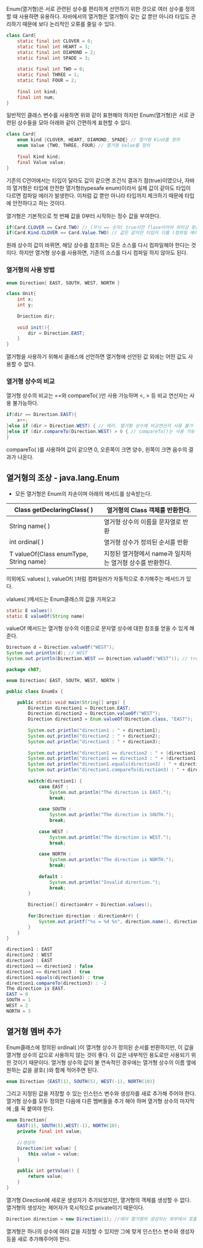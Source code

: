 Enum(열거형)은 서로 관련된 상수를 편리하게 선언하기 위한 것으로 여러 상수를 정의할 때 사용하면 유용하다.
자바에서의 열거형은 열거형이 갖는 값 뿐만 아니라 타입도 관리하기 때문에 보다 논리적인 오류를 줄일 수 있다.

```java
class Card{
	static final int CLOVER = 0;
	static final int HEART = 1;
	static final int DIAMOND = 2;
	static final int SPADE = 3;
	
	static final int TWO = 0;
	static final THREE = 1;
	static final FOUR = 2;
	
	final int kind;
	final int num;
}
```

일반적인 클래스 변수를 사용하면 위와 같이 표현해야 하지만 Enum(열거형)은 서로 관련된 상수들을 모아 아래와 같이 간편하게 표현할 수 있다.

```java
class Card{
	enum kind {CLOVER, HEART, DIAMOND, SPADE} // 열거형 Kind를 정의
	enum Value {TWO, THREE, FOUR} // 열거형 Value를 정의
	
	final Kind kind;
	final Value value;
}
```

기존의 C언어에서는 타입이 달라도 값이 같으면 조건식 결과가 참(true)이였으나, 자바의 열거형은 타입에 안전한 열거형(typesafe enum)이라서
실제 값이 같아도 타입이 다르면 컴파일 에러가 발생한다. 이처럼 값 뿐만 아니라 타입까지 체크하기 때문에 타입에 안전하다고 하는 것이다.

열거형은 기본적으로 첫 번째 값을 0부터 시작하는 정수 값을 부여한다.

 

```java
if(Card.CLOVER == Card.TWO) // (무늬 == 숫자) true지만 flase이어야 의미상 맞음
if(Card.Kind.CLOVER == Card.Value.TWO) // 값은 같지만 타입이 다름 (컴파일 에러)
```

원래 상수의 값이 바뀌면, 해당 상수를 참조하는 모든 소스를 다시 컴파일해야 한다는 것이다. 
하지만 열거형 상수를 사용하면, 기존의 소스를 다시 컴파일 하지 않아도 된다. 

### 열거형의 사용 방법

```java
enum Direction{ EAST, SOUTH, WEST, NORTH }
```

```java
class Unit{
	int x;
	int y;
	
	Driection dir;
	
	void init(){
		dir = Direction.EAST;
	}
}
```

열거형을 사용하기 위해서 클래스에 선언하면 열거형에 선언된 값 외에는 어떤 값도 사용할 수 없다.

 

### 열거형 상수의 비교

열거형 상수의 비교는 ==와 compareTo( )만 사용 가능하며 <, > 등 비교 연산자는 사용 불가능하다.

```java
if(dir == Direction.EAST){
	x++;
}else if (dir > Direction.WEST) { // 에러. 열거형 상수에 비교연산자 사용 불가
}else if (dir.compareTo(Direction.WEST) > 0 { // compareTo()는 사용 가능
}
```

compareTo( )를 사용하여 값이 같으면 0, 오른쪽이 크면 양수, 왼쪽이 크면 음수의 결과가 나온다.

## 열거형의 조상 - java.lang.Enum

- 모든 열거형은 Enum의 자손이며 아래의 메서드를 상속받는다.

| Class<E> getDeclaringClass( ) | 열거형의 Class 객체를 반환한다. |
| --- | --- |
| String name( ) | 열거형 상수의 이름을 문자열로 반환 |
| int ordinal( ) | 열거형 상수가 정의된 순서를 반환 |
| T valueOf(Class<T> enumType, String name) | 지정된 열거형에서 name과 일치하는 열거형 상수를 반환한다. |

이외에도 values( ), valueOf( )처럼 컴파일러가 자동적으로 추가해주는 메서드가 있다.

vlalues( )메서드는 Enum클래스의 값을 가져오고 

```java
static E values()
static E valueOf(String name)
```

valueOf 메서드는 열거형 상수의 이름으로 문자열 상수에 대한 참조를 얻을 수 있게 해준다.

```java
Directuon d = Direction.valueOf("WEST");
System.out.println(d); // WEST
System.out.println(Direction.WEST == Direction.valueOf("WEST")); // true
```

```java
package ch07;

enum Direction{ EAST, SOUTH, WEST, NORTH }

public class EnumEx {

	public static void main(String[] args) {
		Direction direction1 = Direction.EAST;
		Direction direction2 = Direction.valueOf("WEST");
		Direction direction3 = Enum.valueOf(Direction.class, "EAST");
		
		System.out.println("direction1 : " + direction1);
		System.out.println("direction2 : " + direction2);
		System.out.println("direction3 : " + direction3);
		
		System.out.println("direction1 == direction2 : " + (direction1 == direction2));
		System.out.println("direction1 == direction3 : " + (direction1 == direction3));
		System.out.println("direction1.equals(direction3) : " + direction1.equals(direction3));
		System.out.println("direction1.compareTo(direction3) : " + direction1.compareTo(direction2));
		
		switch(direction1) {
			case EAST : 
				System.out.println("The direction is EAST.");
				break;
			
			case SOUTH :
				System.out.println("The direction is SOUTH.");
				break;
				
			case WEST :
				System.out.println("The direction is WEST.");
				break;
				
			case NORTH : 
				System.out.println("The direction is NORTH.");
				break;
			
			default : 
				System.out.println("Invalid direction.");
				break;
		}
		
		Direction[] directionArr = Direction.values();
		
		for(Direction direction : directionArr) {
			System.out.printf("%s = %d %n", direction.name(), direction.ordinal());
		}
	}
}

```

```java
direction1 : EAST
direction2 : WEST
direction3 : EAST
direction1 == direction2 : false
direction1 == direction3 : true
direction1.equals(direction3) : true
direction1.compareTo(direction3) : -2
The direction is EAST.
EAST = 0 
SOUTH = 1 
WEST = 2 
NORTH = 3 
```

## 열거형 멤버 추가

Enum클래스에 정의된 ordinal( )이 열거형 상수가 정의된 순서를 반환하지만, 이 값을 열거형 상수의 값으로 사용하지 않는 것이 좋다. 이 값은 내부적인 용도로만 사용되기 위한 것이기 때문이다.
열거형 상수의 값이 불 연속적인 경우에는 열거형 상수의 이름 옆에 원하는 값을 괄호( )와 함께 적어주면 된다.

```java
enum Direction {EAST(1), SOUTH(5), WEST(-1), NORTH(10)}
```

그리고 지정된 값을 저장할 수 있는 인스턴스 변수와 생성자를 새로 추가해 주어야 한다.
열거형 상수를 모두 정의한 다음에 다른 멤버들을 추가 해야 하며 열거형 상수의 마지막에 ;를 꼭 
붙여야 한다.

```java
enum Direction{
	EAST(1), SOUTH(5),WEST(-1), NORTH(10);
	private final int value;
	
	//생성자 
	Direction(int value) {
		this.value = value;
	}
	
	public int getValue() {
		return value;
	}
}
```

열거형 Direction에 새로운 생성자가 추가되었지만, 열거형의 객체를 생성할 수 없다.
열거형의 생성자는 제어자가 묵시적으로 private이기 때문이다.

```java
Direction direction = new Direction(1); //에러 열거형의 생성자는 외부에서 호출불가
```

열겨형은 하나의 상수에 여러 값을 지정할 수 있지만 그에 맞게 인스턴스 변수와 생성자 등을 새로 
추가해주어야 한다.
